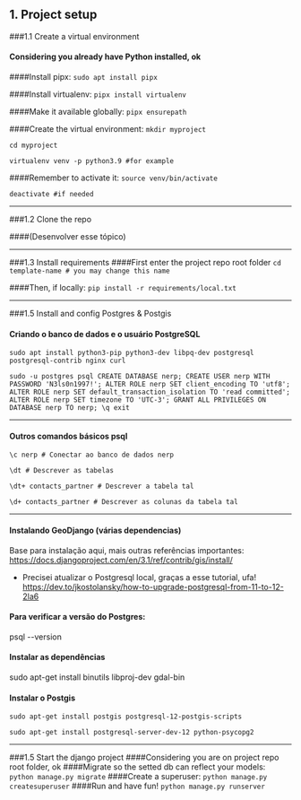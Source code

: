 ## 1. Project setup

###1.1 Create a virtual environment

#### Considering you already have Python installed, ok

####Install pipx:
`sudo apt install pipx`

####Install virtualenv:
`pipx install virtualenv`

####Make it available globally:
`pipx ensurepath`

####Create the virtual environment:
`mkdir myproject`

`cd myproject`

`virtualenv venv -p python3.9 #for example`

####Remember to activate it:
`source venv/bin/activate`

`deactivate #if needed`

***
###1.2 Clone the repo

####(Desenvolver esse tópico)

***
###1.3 Install requirements
####First enter the project repo root folder
`cd template-name # you may change this name`

####Then, if locally:
`pip install -r requirements/local.txt`

***
###1.5 Install and config Postgres & Postgis
#### Criando o banco de dados e o usuário PostgreSQL
`sudo apt install python3-pip python3-dev libpq-dev postgresql postgresql-contrib nginx curl`

`sudo -u postgres psql
CREATE DATABASE nerp;
CREATE USER nerp WITH PASSWORD 'N3ls0n1997!';
ALTER ROLE nerp SET client_encoding TO 'utf8';
ALTER ROLE nerp SET default_transaction_isolation TO 'read committed';
ALTER ROLE nerp SET timezone TO 'UTC-3';
GRANT ALL PRIVILEGES ON DATABASE nerp TO nerp;
\q
exit`

***

#### Outros comandos básicos psql
`\c nerp # Conectar ao banco de dados nerp`

`\dt # Descrever as tabelas`

`\dt+ contacts_partner # Descrever a tabela tal`

`\d+ contacts_partner # Descrever as colunas da tabela tal`

***

#### Instalando GeoDjango (várias dependencias)
Base para instalação aqui, mais outras referências importantes:
https://docs.djangoproject.com/en/3.1/ref/contrib/gis/install/

* Precisei atualizar o Postgresql local, graças a esse tutorial, ufa!
https://dev.to/jkostolansky/how-to-upgrade-postgresql-from-11-to-12-2la6

#### Para verificar a versão do Postgres:
psql --version

#### Instalar as dependências
sudo apt-get install binutils libproj-dev gdal-bin

#### Instalar o Postgis
`sudo apt-get install postgis postgresql-12-postgis-scripts`

`sudo apt-get install postgresql-server-dev-12 python-psycopg2`

***
###1.5 Start the django project
####Considering you are on project repo root folder, ok
####Migrate so the setted db can reflect your models:
`python manage.py migrate`
####Create a superuser:
`python manage.py createsuperuser`
####Run and have fun!
`python manage.py runserver`
